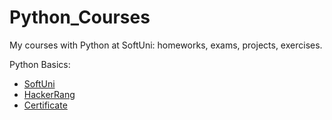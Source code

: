 # Python_Courses
My courses with Python at SoftUni: homeworks, exams, projects, exercises.

Python Basics:
 - [SoftUni](Basic_SoftUni)
 - [HackerRang](HackerRang/Basic)
 - [Certificate](Certificate_basics)
